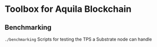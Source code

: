 # Toolbox for Aquila Blockchain

## Benchmarking
`./benchmarking` Scripts for testing the TPS a Substrate node can handle
